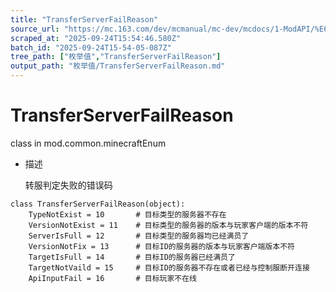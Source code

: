 ```yaml
---
title: "TransferServerFailReason"
source_url: "https://mc.163.com/dev/mcmanual/mc-dev/mcdocs/1-ModAPI/%E6%9E%9A%E4%B8%BE%E5%80%BC/TransferServerFailReason.html"
scraped_at: "2025-09-24T15:54:46.580Z"
batch_id: "2025-09-24T15-54-05-087Z"
tree_path: ["枚举值","TransferServerFailReason"]
output_path: "枚举值/TransferServerFailReason.md"
---
```


#  TransferServerFailReason

class in mod.common.minecraftEnum

*   描述
    
    转服判定失败的错误码
    

```
class TransferServerFailReason(object):
	TypeNotExist = 10		# 目标类型的服务器不存在
	VersionNotExist = 11	# 目标类型的服务器的版本与玩家客户端的版本不符
	ServerIsFull = 12		# 目标类型的服务器均已经满员了
	VersionNotFix = 13		# 目标ID的服务器的版本与玩家客户端版本不符
	TargetIsFull = 14		# 目标ID的服务器已经满员了
	TargetNotVaild = 15		# 目标ID的服务器不存在或者已经与控制服断开连接
	ApiInputFail = 16		# 目标玩家不在线


```